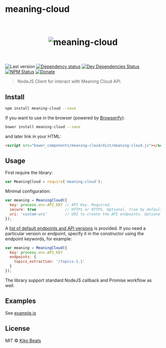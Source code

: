 # meaning-cloud

<h1 align="center">
  <br>
  <img src="http://i.imgur.com/uVU2cmG.png" alt="meaning-cloud">
  <br>
  <br>
</h1>

![Last version](https://img.shields.io/github/tag/Kikobeats/meaning-cloud.svg?style=flat-square)
[![Dependency status](http://img.shields.io/david/Kikobeats/meaning-cloud.svg?style=flat-square)](https://david-dm.org/Kikobeats/meaning-cloud)
[![Dev Dependencies Status](http://img.shields.io/david/dev/Kikobeats/meaning-cloud.svg?style=flat-square)](https://david-dm.org/Kikobeats/meaning-cloud#info=devDependencies)
[![NPM Status](http://img.shields.io/npm/dm/meaning-cloud.svg?style=flat-square)](https://www.npmjs.org/package/meaning-cloud)
[![Donate](https://img.shields.io/badge/donate-paypal-blue.svg?style=flat-square)](https://paypal.me/kikobeats)

> NodeJS Client for interact with Meaning Cloud API.

## Install

```bash
npm install meaning-cloud --save
```

If you want to use in the browser (powered by [Browserify](http://browserify.org/)):

```bash
bower install meaning-cloud --save
```

and later link in your HTML:

```html
<script src="bower_components/meaning-cloud/dist/meaning-cloud.js"></script>
```

## Usage

First require the library:

```js
var MeaningCloud = require('meaning-cloud');
```

Minimal configuration:

```js
var meaning = MeaningCloud({
  key: process.env.API_KEY // API Key. Required.
  secure: true             // HTTPS or HTTPS. Optional, true by default.
  uri: 'custom-uri'        // URI to create the API endpoints. Optional.
});
```
A [list of default endpoints and API versions](https://github.com/Kikobeats/meaning-cloud/blob/master/lib/Meaning.default.coffee) is provided. If you need a particular version or endpoint, specify it in the constructor using the endpoint keywords, for example:

```js
var meaning = MeaningCloud({
  key: process.env.API_KEY
  endpoints: {
    topics_extraction: '/topics-1.1'
  }
});
```

The library support standard NodeJS callback and Promise workflow as well.

## Examples

See [example.js](https://github.com/Kikobeats/meaning-cloud/blob/master/example.js)

## License

MIT © [Kiko Beats](http://www.kikobeats.com)
